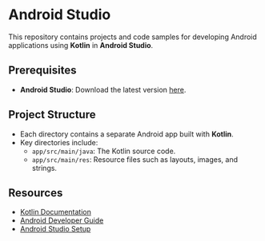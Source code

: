 # Android Studio

This repository contains projects and code samples for developing Android applications using **Kotlin** in **Android Studio**.

## Prerequisites
- **Android Studio**: Download the latest version [here](https://developer.android.com/studio).

## Project Structure
- Each directory contains a separate Android app built with **Kotlin**.
- Key directories include:
  - `app/src/main/java`: The Kotlin source code.
  - `app/src/main/res`: Resource files such as layouts, images, and strings.

## Resources
- [Kotlin Documentation](https://kotlinlang.org/docs/home.html)
- [Android Developer Guide](https://developer.android.com/guide)
- [Android Studio Setup](https://developer.android.com/studio/install)


